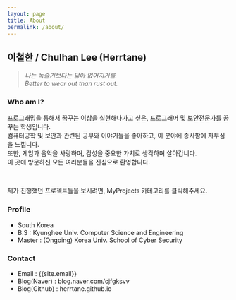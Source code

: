 ```yaml
---
layout: page
title: About
permalink: /about/
---
```


## 이철한 / Chulhan Lee (Herrtane)
> *나는 녹슬기보다는 닳아 없어지기를.*<br/>
> *Better to wear out than rust out.*<br/>

### Who am I?
프로그래밍을 통해서 꿈꾸는 이상을 실현해나가고 싶은, 프로그래머 및 보안전문가를 꿈꾸는 학생입니다.<br/>
컴퓨터공학 및 보안과 관련된 공부와 이야기들을 좋아하고, 이 분야에 종사함에 자부심을 느낍니다.<br/>
또한, 게임과 음악을 사랑하며, 감성을 중요한 가치로 생각하며 살아갑니다.<br/>
이 곳에 방문하신 모든 여러분들을 진심으로 환영합니다.<br/>

<br/>

제가 진행했던 프로젝트들을 보시려면, MyProjects 카테고리를 클릭해주세요.<br/>

### Profile
- South Korea
- B.S : Kyunghee Univ. Computer Science and Engineering
- Master : (Ongoing) Korea Univ. School of Cyber Security

### Contact
- Email : {{site.email}}
- Blog(Naver) : blog.naver.com/cjfgksvv
- Blog(Github) : herrtane.github.io